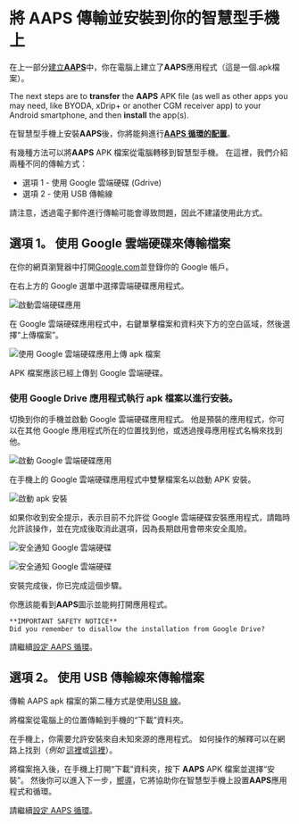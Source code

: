 # 將 **AAPS** 傳輸並安裝到你的智慧型手機上

在上一部分[建立**AAPS**](../SettingUpAaps/BuildingAaps.md)中，你在電腦上建立了**AAPS**應用程式（這是一個.apk檔案）。

The next steps are to **transfer** the **AAPS** APK file (as well as other apps you may need, like BYODA, xDrip+ or another CGM receiver app) to your Android smartphone, and then **install** the app(s).

在智慧型手機上安裝**AAPS**後，你將能夠進行[**AAPS 循環的配置**](../SettingUpAaps/SetupWizard.md)。

有幾種方法可以將**AAPS** APK 檔案從電腦轉移到智慧型手機。 在這裡，我們介紹兩種不同的傳輸方式：

* 選項 1 - 使用 Google 雲端硬碟 (Gdrive)
* 選項 2 - 使用 USB 傳輸線

請注意，透過電子郵件進行傳輸可能會導致問題，因此不建議使用此方式。

## 選項 1。 使用 Google 雲端硬碟來傳輸檔案

在你的網頁瀏覽器中打開[Google.com](https://www.google.com/)並登錄你的 Google 帳戶。

在右上方的 Google 選單中選擇雲端硬碟應用程式。

![啟動雲端硬碟應用](../images/GoogleDriveInWebbrowser.png)

在 Google 雲端硬碟應用程式中，右鍵單擊檔案和資料夾下方的空白區域，然後選擇“上傳檔案”。

![使用 Google 雲端硬碟應用上傳 apk 檔案](../images/GoogleDriveUploadFile.png)

APK 檔案應該已經上傳到 Google 雲端硬碟。


### 使用 Google Drive 應用程式執行 apk 檔案以進行安裝。

切換到你的手機並啟動 Google 雲端硬碟應用程式。 他是預裝的應用程式，你可以在其他 Google 應用程式所在的位置找到他，或透過搜尋應用程式名稱來找到他。

![啟動 Google 雲端硬碟應用](../images/GoogleDriveMobileAPPLaunch.png)

在手機上的 Google 雲端硬碟應用程式中雙擊檔案名以啟動 APK 安裝。

![啟動 apk 安裝](../images/GoogleDriveMobileUploadedAPK.png)

如果你收到安全提示，表示目前不允許從 Google 雲端硬碟安裝應用程式，請臨時允許該操作，並在完成後取消此選項，因為長期啟用會帶來安全風險。

![安全通知 Google 雲端硬碟](../images/GoogleDriveMobileMissingSecuritySetting.png)

![安全通知 Google 雲端硬碟](../images/GoogleDriveMobileSettingSecuritySetting.png)

安裝完成後，你已完成這個步驟。

你應該能看到**AAPS**圖示並能夠打開應用程式。

```{warning}
**IMPORTANT SAFETY NOTICE**
Did you remember to disallow the installation from Google Drive?
```

請繼續[設定 AAPS 循環](../SettingUpAaps/SetupWizard.md)。

## 選項 2。 使用 USB 傳輸線來傳輸檔案
傳輸 AAPS apk 檔案的第二種方式是使用[USB 線](https://support.google.com/android/answer/9064445?hl=zh-TW)。

將檔案從電腦上的位置傳輸到手機的“下載”資料夾。

在手機上，你需要允許安裝來自未知來源的應用程式。 如何操作的解釋可以在網路上找到（_例如_ [這裡](https://www.expressvpn.com/de/support/vpn-setup/enable-apk-installs-android/)或[這裡](https://www.androidcentral.com/unknown-sources)）。

將檔案拖入後，在手機上打開“下載”資料夾，按下 **AAPS** APK 檔案並選擇“安裝”。 然後你可以進入下一步，[嚮導](../SettingUpAaps/SetupWizard.md)，它將協助你在智慧型手機上設置**AAPS**應用程式和循環。

請繼續[設定 AAPS 循環](../SettingUpAaps/SetupWizard.md)。